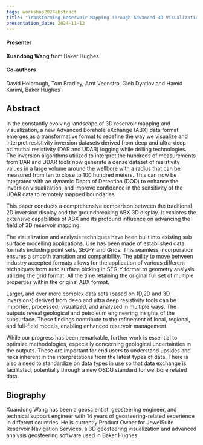 ```yaml
---
tags: workshop2024abstract
title: "Transforming Reservoir Mapping Through Advanced 3D Visualizations of the New Flexible Inversion Data Format (Xuandong Wang, Baker Hughes)"
presentation_date: 2024-11-12
---
```

#### Presenter
**Xuandong Wang** from Baker Hughes
#### Co-authors
David Holbrough, Tom Bradley, Arnt Veenstra, Gleb Dyatlov and Hamid Karimi, Baker Hughes
## Abstract
In the constantly evolving landscape of 3D reservoir mapping and visualization, a new Advanced Borehole eXchange (ABX) data format emerges as a transformative format to redefine the way we visualize and interpret resistivity inversion datasets derived from deep and ultra-deep azimuthal resistivity (DAR and UDAR) logging while drilling technologies. The inversion algorithms utilized to interpret the hundreds of measurements from DAR and UDAR tools now generate a dense dataset of resistivity values in a large volume around the wellbore with a radius that can be measured from ten to close to 100 hundred meters. This can now be integrated with ae dynamic Depth of Detection (DOD) to enhance the inversion visualization, and improve confidence in the sensitivity of the UDAR data to remotely mapped boundaries.



This paper conducts a comprehensive comparison between the traditional 2D inversion display and the groundbreaking ABX 3D display. It explores the extensive capabilities of ABX and its profound influence on advancing the field of 3D reservoir mapping.



The visualization and analysis techniques have been built into existing sub surface modelling applications. Use has been made of established data formats including point sets, SEG-Y and Grids. This seamless incorporation ensures a smooth transition and compatibility. The ability to move between industry accepted formats allows for the application of various different techniques from auto surface picking in SEG-Y format to geometry analysis utilizing the grid format. All the time retaining the original full set of multiple properties within the original ABX format.



Larger, and ever more complex data sets (based on 1D,2D and 3D inversions) derived from deep and ultra deep resistivity tools can be imported, processed, visualized, and analyzed in multiple ways. The outputs reveal geological and petroleum engineering insights of the subsurface.  These findings contribute to the refinement of local, regional, and full-field models, enabling enhanced reservoir management.



While our progress has been remarkable, further work is essential to optimize methodologies, especially concerning geological uncertainties in the outputs. These are important for end users to understand upsides and risks inherent in the interpretations from the latest types of data. There is also a need to standardize on data types in use so that data exchange is facilitated, potentially through a new OSDU standard for wellbore related data.
## Biography
Xuandong Wang has been a geoscientist, geosteering engineer, and technical support engineer with 14 years of geosteering-related experience in different countries. He is currently Product Owner for JewelSuite Reservoir Navigation Services, a 3D geosteering visualization and advanced analysis geosteering software used in Baker Hughes.
